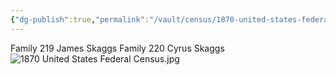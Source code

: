 ```yaml
---
{"dg-publish":true,"permalink":"/vault/census/1870-united-states-federal-census-1/","tags":["James-Woodson-Skaggs","Harriet-Ann-Skaggs","Cyrus-Skaggs","Rachel-Parish-Coleman","James-Preston-Skaggs","Martha-Jane-Porter"]}
---
```


Family 219
James Skaggs
Family 220
Cyrus Skaggs
![1870 United States Federal Census.jpg](/img/user/assets/1870%20United%20States%20Federal%20Census.jpg)